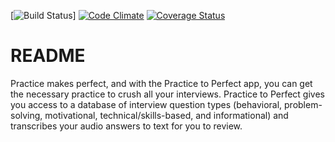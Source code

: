 [![Build Status](https://app.codeship.com/projects/f7e148d0-2d71-0136-88d1-0242933abef3/status?branch=master)]
[![Code Climate](https://codeclimate.com/github/ndouglasma/practice-to-perfect/badges/gpa.svg)](https://codeclimate.com/github/ndouglasma/practice-to-perfect)
[![Coverage Status](https://coveralls.io/repos/github/ndouglasma/practice-to-perfect/badge.svg?branch=master)](https://coveralls.io/github/ndouglasma/practice-to-perfect?branch=master)

# README

Practice makes perfect, and with the Practice to Perfect app, you can get the necessary practice to crush all your interviews.  Practice to Perfect gives you access to a database of interview question types (behavioral, problem-solving, motivational, technical/skills-based, and informational) and transcribes your audio answers to text for you to review.
